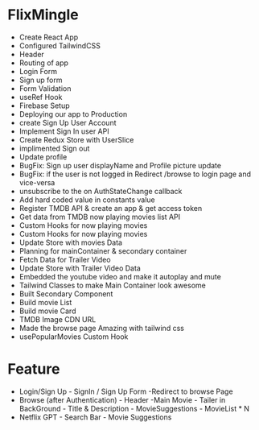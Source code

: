 # FlixMingle
- Create React App
- Configured TailwindCSS
- Header
- Routing of app
- Login Form
- Sign up form
- Form Validation
- useRef Hook
- Firebase Setup
- Deploying our app to Production
- create Sign Up User Account
- Implement Sign In user API
- Create Redux Store with UserSlice
- implimented Sign out
- Update profile
- BugFix: Sign up user displayName and Profile picture update
- BugFix: if the user is not logged in Redirect /browse to login page and vice-versa
- unsubscribe to the on AuthStateChange callback
- Add hard coded value in constants value
- Register TMDB API & create an app & get access token
- Get data from TMDB now playing movies list API
- Custom Hooks for now playing movies  
- Custom Hooks for now playing movies 
- Update Store with movies Data
- Planning for mainContainer & secondary container
- Fetch Data for Trailer Video
- Update Store with Trailer Video Data
- Embedded the youtube video and make it autoplay and mute
- Tailwind Classes to make Main Container look awesome
- Built Secondary Component
- Build movie List
- Build movie Card
- TMDB Image CDN URL
- Made the browse page Amazing with tailwind css 
- usePopularMovies Custom Hook
# Feature
- Login/Sign Up
        - SignIn / Sign Up Form
        -Redirect to browse Page
- Browse (after Authentication)
        - Header
        -Main Movie
           - Tailer in BackGround
           - Title & Description
           - MovieSuggestions
                - MovieList * N
- Netflix GPT
        - Search Bar
        - Movie Suggestions
